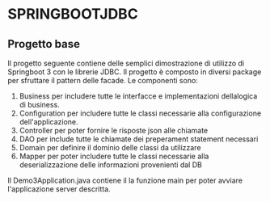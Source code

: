 # SPRINGBOOTJDBC
## Progetto base
Il progetto seguente contiene delle semplici dimostrazione di utilizzo di Springboot 3 con le librerie JDBC. 
Il progetto è composto in diversi package per sfruttare il pattern delle facade. 
Le componenti sono:
1. Business per includere tutte le interfacce e implementazioni dellalogica di business.
2. Configuration per includere tutte le classi necessarie alla configurazione dell'applicazione.
3. Controller per poter fornire le risposte json alle chiamate
4. DAO per include tutte le chiamate dei preperament statement necessari 
5. Domain per definire il dominio delle classi da utilizzare 
6. Mapper per poter includere tutte le classi necessarie alla deserializzazione delle informazioni provenienti dal DB

Il Demo3Application.java contiene il la funzione main per poter avviare l'applicazione server descritta.
